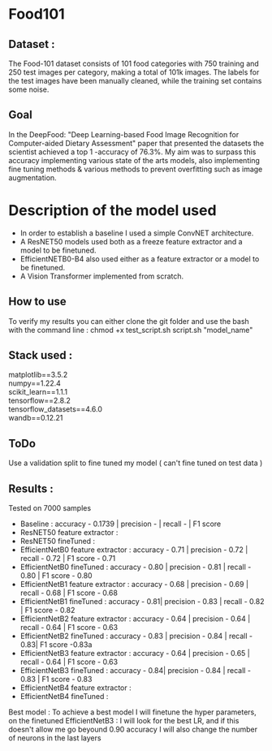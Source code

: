 # Food101

## Dataset :

The Food-101 dataset consists of 101 food categories with 750 training and 250 test images per category, making a total of 101k images. The labels for the test images have been manually cleaned, while the training set contains some noise.

## Goal

In the DeepFood: "Deep Learning-based Food Image Recognition for Computer-aided Dietary Assessment" paper that presented the datasets the scientist achieved a top 1 -accuracy of 76.3%.
My aim was to surpass this accuracy implementing various state of the arts models, also implementing fine tuning methods & various methods to prevent overfitting such as image augmentation.

# Description of the model used

- In order to establish a baseline I used a simple ConvNET architecture.
- A ResNET50 models used both as a freeze feature extractor and a model to be finetuned.
- EfficientNETB0-B4 also used either as a feature extractor or a model to be finetuned.
- A Vision Transformer implemented from scratch.

## How to use

To verify my results you can either clone the git folder and use the bash with the command line :
chmod +x test_script.sh
script.sh "model_name"

## Stack used :

matplotlib==3.5.2 <br />
numpy==1.22.4 <br />
scikit_learn==1.1.1 <br />
tensorflow==2.8.2 <br />
tensorflow_datasets==4.6.0 <br />
wandb==0.12.21

## ToDo

Use a validation split to fine tuned my model ( can't fine tuned on test data )

## Results :

Tested on 7000 samples

- Baseline : accuracy - 0.1739 | precision - | recall - | F1 score
- ResNET50 feature extractor :
- ResNET50 fineTuned :
- EfficientNetB0 feature extractor : accuracy - 0.71 | precision - 0.72 | recall - 0.72 | F1 score - 0.71
- EfficientNetB0 fineTuned : accuracy - 0.80 | precision - 0.81 | recall - 0.80 | F1 score - 0.80
- EfficientNetB1 feature extractor : accuracy - 0.68 | precision - 0.69 | recall - 0.68 | F1 score - 0.68
- EfficientNetB1 fineTuned : accuracy - 0.81| precision - 0.83 | recall - 0.82 | F1 score - 0.82
- EfficientNetB2 feature extractor : accuracy - 0.64 | precision - 0.64 | recall - 0.64 | F1 score - 0.63
- EfficientNetB2 fineTuned : accuracy - 0.83 | precision - 0.84 | recall - 0.83| F1 score -0.83a
- EfficientNetB3 feature extractor : accuracy - 0.64 | precision - 0.65 | recall - 0.64 | F1 score - 0.63
- EfficientNetB3 fineTuned : accuracy - 0.84| precision - 0.84 | recall - 0.83 | F1 score - 0.83
- EfficientNetB4 feature extractor :
- EfficientNetB4 fineTuned :

Best model :
To achieve a best model I will finetune the hyper parameters, on the finetuned EfficientNetB3 : I will look for the best LR, and if this doesn't allow me go beyound 0.90 accuracy I will also change the number of neurons in the last layers
